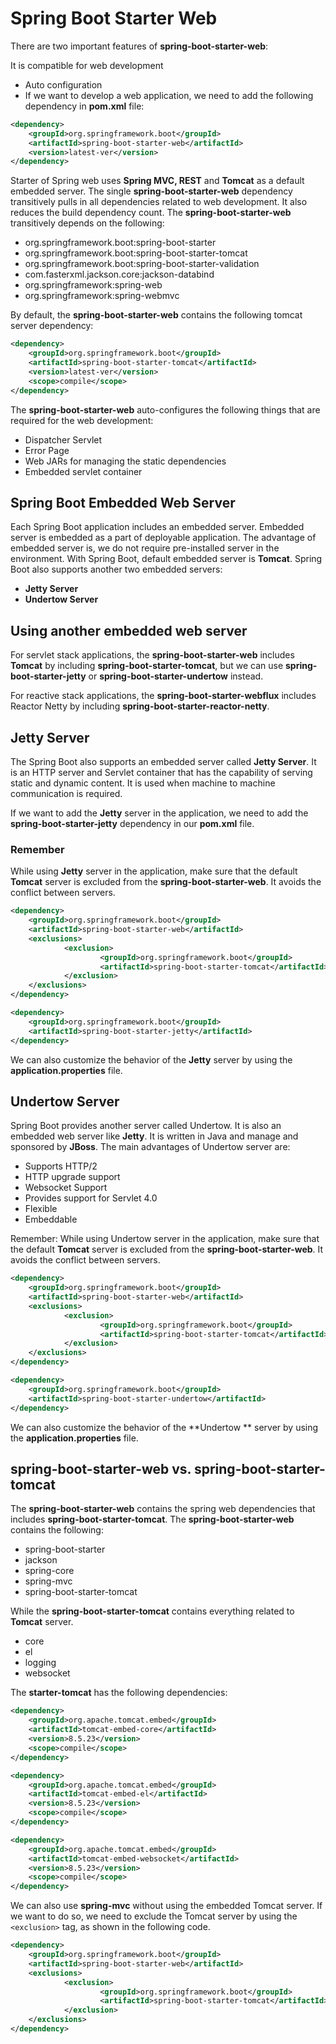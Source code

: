 # Spring Boot Starter Web
There are two important features of **spring-boot-starter-web**:

It is compatible for web development
- Auto configuration
- If we want to develop a web application, we need to add the following dependency in **pom.xml** file:

```xml
<dependency>  
    <groupId>org.springframework.boot</groupId>  
    <artifactId>spring-boot-starter-web</artifactId>  
    <version>latest-ver</version>  
</dependency>  
```

Starter of Spring web uses **Spring MVC, REST** and **Tomcat** as a default embedded server. The single **spring-boot-starter-web** dependency transitively pulls in all dependencies related to web development. It also reduces the build dependency count. The **spring-boot-starter-web** transitively depends on the following:

- org.springframework.boot:spring-boot-starter
- org.springframework.boot:spring-boot-starter-tomcat
- org.springframework.boot:spring-boot-starter-validation
- com.fasterxml.jackson.core:jackson-databind
- org.springframework:spring-web
- org.springframework:spring-webmvc

By default, the **spring-boot-starter-web** contains the following tomcat server dependency:

```xml
<dependency>  
    <groupId>org.springframework.boot</groupId>  
    <artifactId>spring-boot-starter-tomcat</artifactId>  
    <version>latest-ver</version>  
    <scope>compile</scope>  
</dependency>
```

The **spring-boot-starter-web** auto-configures the following things that are required for the web development:

- Dispatcher Servlet
- Error Page
- Web JARs for managing the static dependencies
- Embedded servlet container

## Spring Boot Embedded Web Server
Each Spring Boot application includes an embedded server. Embedded server is embedded as a part of deployable application. The advantage of embedded server is, we do not require pre-installed server in the environment. With Spring Boot, default embedded server is **Tomcat**. Spring Boot also supports another two embedded servers:

- **Jetty Server**
- **Undertow Server**

## Using another embedded web server
For servlet stack applications, the **spring-boot-starter-web** includes **Tomcat** by including **spring-boot-starter-tomcat**, but we can use **spring-boot-starter-jetty** or **spring-boot-starter-undertow** instead.

For reactive stack applications, the **spring-boot-starter-webflux** includes Reactor Netty by including **spring-boot-starter-reactor-netty**.

## Jetty Server
The Spring Boot also supports an embedded server called **Jetty Server**. It is an HTTP server and Servlet container that has the capability of serving static and dynamic content. It is used when machine to machine communication is required.

If we want to add the **Jetty** server in the application, we need to add the **spring-boot-starter-jetty** dependency in our **pom.xml** file.

### Remember
While using **Jetty** server in the application, make sure that the default **Tomcat** server is excluded from the **spring-boot-starter-web**. It avoids the conflict between servers.

```xml
<dependency>  
    <groupId>org.springframework.boot</groupId>  
    <artifactId>spring-boot-starter-web</artifactId>  
    <exclusions>  
            <exclusion>  
                    <groupId>org.springframework.boot</groupId>  
                    <artifactId>spring-boot-starter-tomcat</artifactId>  
            </exclusion>  
    </exclusions>  
</dependency>

<dependency>  
    <groupId>org.springframework.boot</groupId>  
    <artifactId>spring-boot-starter-jetty</artifactId>  
</dependency>  
```

We can also customize the behavior of the **Jetty** server by using the **application.properties** file.

## Undertow Server
Spring Boot provides another server called Undertow. It is also an embedded web server like **Jetty**. It is written in Java and manage and sponsored by **JBoss**. The main advantages of Undertow server are:

- Supports HTTP/2
- HTTP upgrade support
- Websocket Support
- Provides support for Servlet 4.0
- Flexible
- Embeddable

Remember:
While using Undertow server in the application, make sure that the default **Tomcat** server is excluded from the **spring-boot-starter-web**. It avoids the conflict between servers.

```xml
<dependency>  
    <groupId>org.springframework.boot</groupId>  
    <artifactId>spring-boot-starter-web</artifactId>  
    <exclusions>  
            <exclusion>  
                    <groupId>org.springframework.boot</groupId>  
                    <artifactId>spring-boot-starter-tomcat</artifactId>  
            </exclusion>  
    </exclusions>  
</dependency>  

<dependency>  
    <groupId>org.springframework.boot</groupId>  
    <artifactId>spring-boot-starter-undertow</artifactId>  
</dependency>  
```

We can also customize the behavior of the **Undertow ** server by using the **application.properties** file.

## spring-boot-starter-web vs. spring-boot-starter-tomcat
The **spring-boot-starter-web** contains the spring web dependencies that includes **spring-boot-starter-tomcat**. The **spring-boot-starter-web** contains the following:

- spring-boot-starter
- jackson
- spring-core
- spring-mvc
- spring-boot-starter-tomcat

While the **spring-boot-starter-tomcat** contains everything related to **Tomcat** server.

- core
- el
- logging
- websocket

The **starter-tomcat** has the following dependencies:

```xml
<dependency>  
    <groupId>org.apache.tomcat.embed</groupId>  
    <artifactId>tomcat-embed-core</artifactId>  
    <version>8.5.23</version>  
    <scope>compile</scope>  
</dependency>

<dependency>  
    <groupId>org.apache.tomcat.embed</groupId>  
    <artifactId>tomcat-embed-el</artifactId>  
    <version>8.5.23</version>  
    <scope>compile</scope>  
</dependency>  

<dependency>  
    <groupId>org.apache.tomcat.embed</groupId>  
    <artifactId>tomcat-embed-websocket</artifactId>  
    <version>8.5.23</version>  
    <scope>compile</scope>  
</dependency>  
```

We can also use **spring-mvc** without using the embedded Tomcat server. If we want to do so, we need to exclude the Tomcat server by using the `<exclusion>` tag, as shown in the following code.

```xml
<dependency>  
    <groupId>org.springframework.boot</groupId>  
    <artifactId>spring-boot-starter-web</artifactId>  
    <exclusions>  
            <exclusion>  
                    <groupId>org.springframework.boot</groupId>  
                    <artifactId>spring-boot-starter-tomcat</artifactId>  
            </exclusion>  
    </exclusions>  
</dependency>  
```
